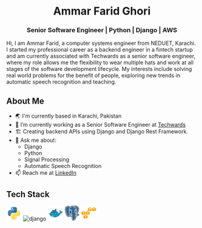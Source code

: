 <!-- INTRODUCTION -->
<h1 align="center"> Ammar Farid Ghori </h1>
<h3 align="center">Senior Software Engineer | Python | Django | AWS </h3>

<p>
Hi, I am Ammar Farid, a computer systems engineer from NEDUET, Karachi. I started my professional career as a backend engineer in a fintech startup and am currently associated with Techwards as a senior software engineer, where my role allows me the flexibility to wear multiple hats and work at all stages of the software development lifecycle. My interests include solving real world problems for the benefit of people, exploring new trends in automatic speech recognition and teaching.
</p>

<!-- ABOUT ME -->
## About Me
- 🌏 I'm currently based in Karachi, Pakistan
- 🔭 I’m currently working as a Senior Software Engineer at <a href="https://techwards.co" target="blank">Techwards</a>
- 🏗️ Creating backend APIs using Django and Django Rest Framework.
- 💬 Ask me about:
	- Django
	- Python
	- Signal Processing
	- Automatic Speech Recognition
- 📫 Reach me at [LinkedIn](<https://www.linkedin.com/in/ammar-farid-206356154/?_l=en_US>)

<!-- EXPERTISE -->
## Tech Stack
<div> 
	<img src="https://raw.githubusercontent.com/devicons/devicon/master/icons/python/python-original.svg" alt="python" width="40" height="40"/>
	<img src="https://cdn.jsdelivr.net/gh/devicons/devicon/icons/django/django-plain.svg" alt="django" width="40" height="40"/>
	<img src="https://raw.githubusercontent.com/devicons/devicon/master/icons/docker/docker-original.svg" alt="docker" width="40" height="40"/>
	<img src="https://raw.githubusercontent.com/devicons/devicon/master/icons/postgresql/postgresql-original.svg" alt="postgresql" width="40" height="40"/>
	<img src="https://raw.githubusercontent.com/devicons/devicon/master/icons/amazonwebservices/amazonwebservices-original.svg" alt="aws" width="40" height="40"/>    
</div>

